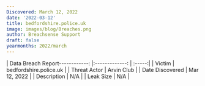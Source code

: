 ```yaml
---
Discovered: March 12, 2022
date: '2022-03-12'
title: bedfordshire.police.uk
image: images/blog/Breaches.png
author: Breachsense Support
draft: false
yearmonths: 2022/march
---
```


| Data Breach Report------------:   |:-------------:    | :-----:|
| Victim    | bedfordshire.police.uk      | 
| Threat Actor    | Arvin Club      | 
| Date Discovered    | Mar 12, 2022      | 
| Description    | N/A      | 
| Leak Size    | N/A      | 

